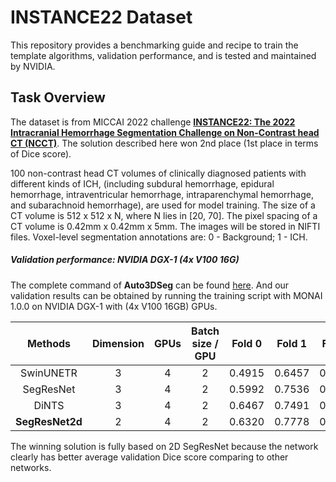 # INSTANCE22 Dataset

This repository provides a benchmarking guide and recipe to train the template algorithms, validation performance, and is tested and maintained by NVIDIA.

## Task Overview

The dataset is from MICCAI 2022 challenge **[INSTANCE22: The 2022 Intracranial Hemorrhage Segmentation Challenge on Non-Contrast head CT (NCCT)](https://instance.grand-challenge.org/)**. The solution described here won 2nd place (1st place in terms of Dice score).

100 non-contrast head CT volumes of clinically diagnosed patients with different kinds of ICH,
(including subdural hemorrhage, epidural hemorrhage, intraventricular hemorrhage, intraparenchymal
hemorrhage, and subarachnoid hemorrhage), are used for model training. The size of a CT volume is 512 x 512 x N, where N lies in [20, 70]. The pixel spacing of a CT volume is 0.42mm x 0.42mm x 5mm. The images will be stored in NIFTI files. Voxel-level segmentation annotations are: 0 - Background; 1 - ICH.

##### Validation performance: NVIDIA DGX-1 (4x V100 16G)

The complete command of **Auto3DSeg** can be found [here](../../README.md#reference-python-apis-for-auto3dseg). And our validation results can be obtained by running the training script with MONAI 1.0.0 on NVIDIA DGX-1 with (4x V100 16GB) GPUs.

| Methods| Dimension | GPUs | Batch size / GPU | Fold 0 | Fold 1 | Fold 2 | Fold 3 | Fold 4 | Avg |
|:------:|:---------:|:----:|:----------------:|:------:|:------:|:------:|:------:|:------:|:---:|
| SwinUNETR  | 3 | 4 | 2 | 0.4915 | 0.6457 | 0.6895 | 0.5256 | 0.5935 | 0.5891 |
| SegResNet  | 3 | 4 | 2 | 0.5992 | 0.7536 | 0.0088 | 0.6154 | 0.6985 | 0.5351 |
| DiNTS      | 3 | 4 | 2 | 0.6467 | 0.7491 | 0.7306	| 0.6638 | 0.6779 | 0.6936 |
| **SegResNet2d** | 2 | 4 | 2 | 0.6320 | 0.7778 | 0.7607 | 0.7006 | 0.7613 | **0.7265** |

The winning solution is fully based on 2D SegResNet because the network clearly has better average validation Dice score comparing to other networks.
